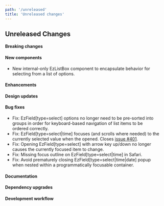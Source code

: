 ```yaml
---
path: '/unreleased'
title: 'Unreleased changes'
---
```


## Unreleased Changes

#### Breaking changes

#### New components

- New internal-only EzListBox component to encapsulate behavior for selecting from a list of options.

#### Enhancements

#### Design updates

#### Bug fixes

- Fix: EzField[type=select] options no longer need to be pre-sorted into groups in order for keyboard-based navigation of list items to be ordered correctly.
- Fix: EzField[type=select|time] focuses (and scrolls where needed) to the currently selected value when the opened. Closes [issue #401](https://github.com/ezcater/recipe/issues/401).
- Fix: Opening EzField[type=select] with arrow key up/down no longer causes the currently focused item to change.
- Fix: Missing focus outline on EzField[type=select|time] in Safari.
- Fix: Avoid prematurely closing EzField[type=select|time|date] popup when nested within a programmatically focusable container.

#### Documentation

#### Dependency upgrades

#### Development workflow
